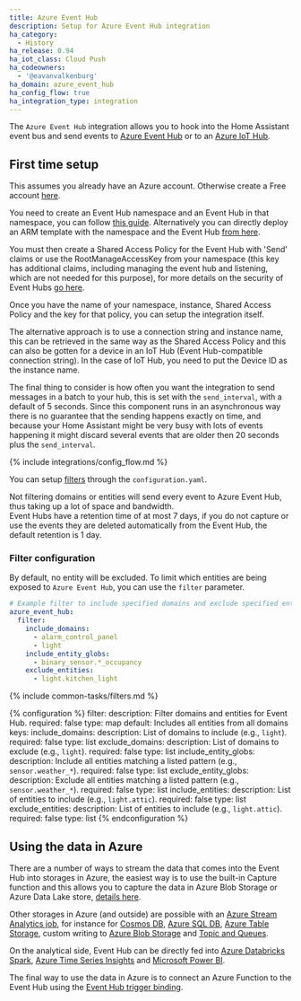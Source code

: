 ```yaml
---
title: Azure Event Hub
description: Setup for Azure Event Hub integration
ha_category:
  - History
ha_release: 0.94
ha_iot_class: Cloud Push
ha_codeowners:
  - '@eavanvalkenburg'
ha_domain: azure_event_hub
ha_config_flow: true
ha_integration_type: integration
---
```


The `Azure Event Hub` integration allows you to hook into the Home Assistant event bus and send events to [Azure Event Hub](https://azure.microsoft.com/products/event-hubs/) or to an [Azure IoT Hub](https://learn.microsoft.com/azure/iot-hub/iot-hub-devguide-messages-read-builtin).

## First time setup

This assumes you already have an Azure account. Otherwise create a Free account [here](https://azure.microsoft.com/free/).

You need to create an Event Hub namespace and an Event Hub in that namespace, you can follow [this guide](https://learn.microsoft.com/azure/event-hubs/event-hubs-create). Alternatively you can directly deploy an ARM template with the namespace and the Event Hub [from here](https://github.com/Azure/azure-quickstart-templates/tree/master/quickstarts/microsoft.eventhub/event-hubs-create-event-hub-and-consumer-group).

You must then create a Shared Access Policy for the Event Hub with 'Send' claims or use the RootManageAccessKey from your namespace (this key has additional claims, including managing the event hub and listening, which are not needed for this purpose), for more details on the security of Event Hubs [go here](https://learn.microsoft.com/azure/event-hubs/authenticate-shared-access-signature).

Once you have the name of your namespace, instance, Shared Access Policy and the key for that policy, you can setup the integration itself.

The alternative approach is to use a connection string and instance name, this can be retrieved in the same way as the Shared Access Policy and this can also be gotten for a device in an IoT Hub (Event Hub-compatible connection string). In the case of IoT Hub, you need to put the Device ID as the instance name.

The final thing to consider is how often you want the integration to send messages in a batch to your hub, this is set with the `send_interval`, with a default of 5 seconds. Since this component runs in an asynchronous way there is no guarantee that the sending happens exactly on time, and because your Home Assistant might be very busy with lots of events happening it might discard several events that are older then 20 seconds plus the `send_interval`.

{% include integrations/config_flow.md %}

You can setup [filters](#filter-configuration) through the `configuration.yaml`.

<div class='note warning'>
Not filtering domains or entities will send every event to Azure Event Hub, thus taking up a lot of space and bandwidth.
</div>

<div class='note warning'>
Event Hubs have a retention time of at most 7 days, if you do not capture or use the events they are deleted automatically from the Event Hub, the default retention is 1 day.
</div>

### Filter configuration

By default, no entity will be excluded. To limit which entities are being exposed to `Azure Event Hub`, you can use the `filter` parameter.

```yaml
# Example filter to include specified domains and exclude specified entities
azure_event_hub:
  filter:
    include_domains:
      - alarm_control_panel
      - light
    include_entity_globs:
      - binary_sensor.*_occupancy
    exclude_entities:
      - light.kitchen_light
```

{% include common-tasks/filters.md %}

{% configuration %}
filter:
  description: Filter domains and entities for Event Hub.
  required: false
  type: map
  default: Includes all entities from all domains
  keys:
    include_domains:
      description: List of domains to include (e.g., `light`).
      required: false
      type: list
    exclude_domains:
      description: List of domains to exclude (e.g., `light`).
      required: false
      type: list
    include_entity_globs:
      description: Include all entities matching a listed pattern (e.g., `sensor.weather_*`).
      required: false
      type: list
    exclude_entity_globs:
      description: Exclude all entities matching a listed pattern (e.g., `sensor.weather_*`).
      required: false
      type: list
    include_entities:
      description: List of entities to include (e.g., `light.attic`).
      required: false
      type: list
    exclude_entities:
      description: List of entities to include (e.g., `light.attic`).
      required: false
      type: list
{% endconfiguration %}

## Using the data in Azure

There are a number of ways to stream the data that comes into the Event Hub into storages in Azure, the easiest way is to use the built-in Capture function and this allows you to capture the data in Azure Blob Storage or Azure Data Lake store, [details here](https://learn.microsoft.com/azure/event-hubs/event-hubs-capture-overview).

Other storages in Azure (and outside) are possible with an [Azure Stream Analytics job](https://learn.microsoft.com/azure/stream-analytics/stream-analytics-define-inputs#stream-data-from-event-hubs), for instance for [Cosmos DB](https://learn.microsoft.com/azure/stream-analytics/stream-analytics-documentdb-output), [Azure SQL DB](https://learn.microsoft.com/azure/stream-analytics/stream-analytics-sql-output-perf), [Azure Table Storage](https://learn.microsoft.com/azure/stream-analytics/stream-analytics-define-outputs), custom writing to [Azure Blob Storage](https://learn.microsoft.com/azure/stream-analytics/stream-analytics-custom-path-patterns-blob-storage-output) and [Topic and Queues](https://learn.microsoft.com/azure/stream-analytics/stream-analytics-quick-create-portal#configure-job-output).

On the analytical side, Event Hub can be directly fed into [Azure Databricks Spark](https://learn.microsoft.com/azure/databricks/structured-streaming/streaming-event-hubs), [Azure Time Series Insights](https://learn.microsoft.com/azure/time-series-insights/how-to-ingest-data-event-hub) and [Microsoft Power BI](https://learn.microsoft.com/azure/stream-analytics/stream-analytics-real-time-fraud-detection).

The final way to use the data in Azure is to connect an Azure Function to the Event Hub using the [Event Hub trigger binding](https://learn.microsoft.com/azure/azure-functions/functions-bindings-event-hubs).

